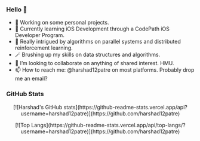 ### Hello 👋

- 🔭 Working on some personal projects.
- 🌱 Currently learning iOS Development through a CodePath iOS Developer Program. 
- 🎈 Really intrigued by algorithms on parallel systems and distributed reinforcement learning.
- 🪄 Brushing up my skills on data structures and algorithms.
- 👯 I’m looking to collaborate on anything of shared interest. HMU.
- 📫 How to reach me: @harshad12patre on most platforms. Probably drop me an email?

### GitHub Stats

<p align="center">
[![Harshad's GitHub stats](https://github-readme-stats.vercel.app/api?username=harshad12patre)](https://github.com/harshad12patre)
</p>

<p align="center">
[![Top Langs](https://github-readme-stats.vercel.app/api/top-langs/?username=harshad12patre)](https://github.com/harshad12patre)
</p>
